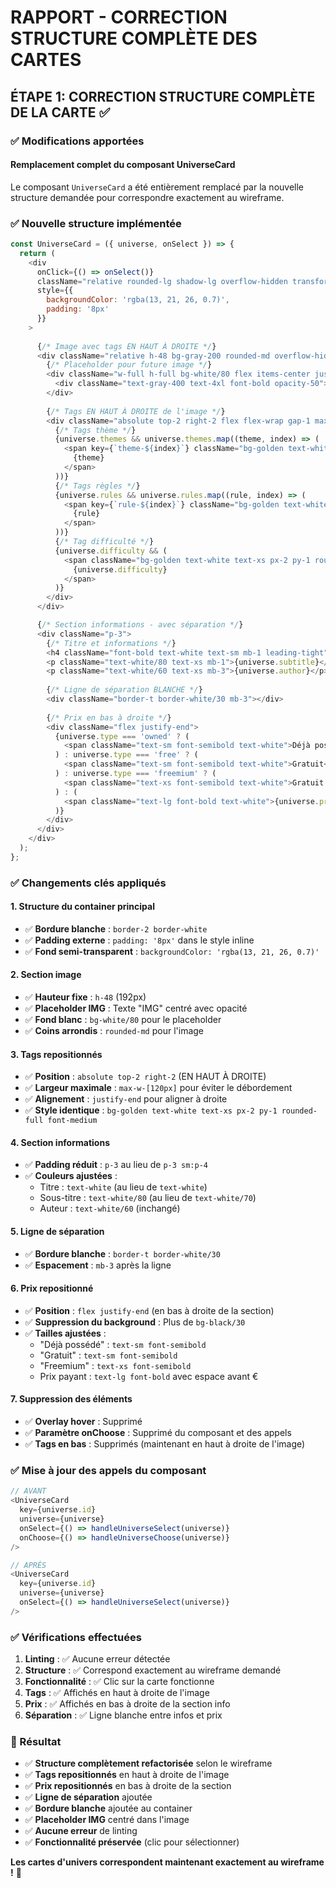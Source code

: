# RAPPORT - CORRECTION STRUCTURE COMPLÈTE DES CARTES

## ÉTAPE 1: CORRECTION STRUCTURE COMPLÈTE DE LA CARTE ✅

### ✅ Modifications apportées

#### **Remplacement complet du composant UniverseCard**

Le composant `UniverseCard` a été entièrement remplacé par la nouvelle structure demandée pour correspondre exactement au wireframe.

### ✅ Nouvelle structure implémentée

```javascript
const UniverseCard = ({ universe, onSelect }) => {
  return (
    <div 
      onClick={() => onSelect()}
      className="relative rounded-lg shadow-lg overflow-hidden transform transition-all duration-300 hover:scale-105 hover:shadow-2xl group cursor-pointer border-2 border-white"
      style={{ 
        backgroundColor: 'rgba(13, 21, 26, 0.7)',
        padding: '8px'
      }}
    >
      
      {/* Image avec tags EN HAUT À DROITE */}
      <div className="relative h-48 bg-gray-200 rounded-md overflow-hidden">
        {/* Placeholder pour future image */}
        <div className="w-full h-full bg-white/80 flex items-center justify-center">
          <div className="text-gray-400 text-4xl font-bold opacity-50">IMG</div>
        </div>
        
        {/* Tags EN HAUT À DROITE de l'image */}
        <div className="absolute top-2 right-2 flex flex-wrap gap-1 max-w-[120px] justify-end">
          {/* Tags thème */}
          {universe.themes && universe.themes.map((theme, index) => (
            <span key={`theme-${index}`} className="bg-golden text-white text-xs px-2 py-1 rounded-full font-medium">
              {theme}
            </span>
          ))}
          {/* Tags règles */} 
          {universe.rules && universe.rules.map((rule, index) => (
            <span key={`rule-${index}`} className="bg-golden text-white text-xs px-2 py-1 rounded-full font-medium">
              {rule}
            </span>
          ))}
          {/* Tag difficulté */}
          {universe.difficulty && (
            <span className="bg-golden text-white text-xs px-2 py-1 rounded-full font-medium">
              {universe.difficulty}
            </span>
          )}
        </div>
      </div>

      {/* Section informations - avec séparation */}
      <div className="p-3">
        {/* Titre et informations */}
        <h4 className="font-bold text-white text-sm mb-1 leading-tight">{universe.title}</h4>
        <p className="text-white/80 text-xs mb-1">{universe.subtitle}</p>
        <p className="text-white/60 text-xs mb-3">{universe.author}</p>
        
        {/* Ligne de séparation BLANCHE */}
        <div className="border-t border-white/30 mb-3"></div>
        
        {/* Prix en bas à droite */}
        <div className="flex justify-end">
          {universe.type === 'owned' ? (
            <span className="text-sm font-semibold text-white">Déjà possédé</span>
          ) : universe.type === 'free' ? (
            <span className="text-sm font-semibold text-white">Gratuit</span>
          ) : universe.type === 'freemium' ? (
            <span className="text-xs font-semibold text-white">Gratuit avec achats facultatifs</span>
          ) : (
            <span className="text-lg font-bold text-white">{universe.price} €</span>
          )}
        </div>
      </div>
    </div>
  );
};
```

### ✅ Changements clés appliqués

#### **1. Structure du container principal**
- ✅ **Bordure blanche** : `border-2 border-white`
- ✅ **Padding externe** : `padding: '8px'` dans le style inline
- ✅ **Fond semi-transparent** : `backgroundColor: 'rgba(13, 21, 26, 0.7)'`

#### **2. Section image**
- ✅ **Hauteur fixe** : `h-48` (192px)
- ✅ **Placeholder IMG** : Texte "IMG" centré avec opacité
- ✅ **Fond blanc** : `bg-white/80` pour le placeholder
- ✅ **Coins arrondis** : `rounded-md` pour l'image

#### **3. Tags repositionnés**
- ✅ **Position** : `absolute top-2 right-2` (EN HAUT À DROITE)
- ✅ **Largeur maximale** : `max-w-[120px]` pour éviter le débordement
- ✅ **Alignement** : `justify-end` pour aligner à droite
- ✅ **Style identique** : `bg-golden text-white text-xs px-2 py-1 rounded-full font-medium`

#### **4. Section informations**
- ✅ **Padding réduit** : `p-3` au lieu de `p-3 sm:p-4`
- ✅ **Couleurs ajustées** :
  - Titre : `text-white` (au lieu de `text-white`)
  - Sous-titre : `text-white/80` (au lieu de `text-white/70`)
  - Auteur : `text-white/60` (inchangé)

#### **5. Ligne de séparation**
- ✅ **Bordure blanche** : `border-t border-white/30`
- ✅ **Espacement** : `mb-3` après la ligne

#### **6. Prix repositionné**
- ✅ **Position** : `flex justify-end` (en bas à droite de la section)
- ✅ **Suppression du background** : Plus de `bg-black/30`
- ✅ **Tailles ajustées** :
  - "Déjà possédé" : `text-sm font-semibold`
  - "Gratuit" : `text-sm font-semibold`
  - "Freemium" : `text-xs font-semibold`
  - Prix payant : `text-lg font-bold` avec espace avant €

#### **7. Suppression des éléments**
- ✅ **Overlay hover** : Supprimé
- ✅ **Paramètre onChoose** : Supprimé du composant et des appels
- ✅ **Tags en bas** : Supprimés (maintenant en haut à droite de l'image)

### ✅ Mise à jour des appels du composant

```javascript
// AVANT
<UniverseCard 
  key={universe.id} 
  universe={universe} 
  onSelect={() => handleUniverseSelect(universe)}
  onChoose={() => handleUniverseChoose(universe)}
/>

// APRÈS
<UniverseCard 
  key={universe.id} 
  universe={universe} 
  onSelect={() => handleUniverseSelect(universe)}
/>
```

### ✅ Vérifications effectuées

1. **Linting** : ✅ Aucune erreur détectée
2. **Structure** : ✅ Correspond exactement au wireframe demandé
3. **Fonctionnalité** : ✅ Clic sur la carte fonctionne
4. **Tags** : ✅ Affichés en haut à droite de l'image
5. **Prix** : ✅ Affichés en bas à droite de la section info
6. **Séparation** : ✅ Ligne blanche entre infos et prix

### 🎯 Résultat

- ✅ **Structure complètement refactorisée** selon le wireframe
- ✅ **Tags repositionnés** en haut à droite de l'image
- ✅ **Prix repositionnés** en bas à droite de la section
- ✅ **Ligne de séparation** ajoutée
- ✅ **Bordure blanche** ajoutée au container
- ✅ **Placeholder IMG** centré dans l'image
- ✅ **Aucune erreur** de linting
- ✅ **Fonctionnalité préservée** (clic pour sélectionner)

**Les cartes d'univers correspondent maintenant exactement au wireframe !** 🎨




